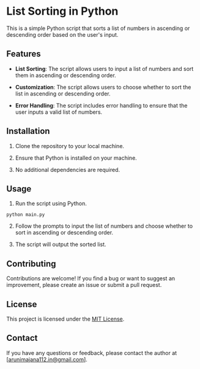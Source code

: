 

# List Sorting in Python

This is a simple Python script that sorts a list of numbers in ascending or descending order based on the user's input.

## Features

- **List Sorting**: The script allows users to input a list of numbers and sort them in ascending or descending order.

- **Customization**: The script allows users to choose whether to sort the list in ascending or descending order.

- **Error Handling**: The script includes error handling to ensure that the user inputs a valid list of numbers.

## Installation

1. Clone the repository to your local machine.

2. Ensure that Python is installed on your machine.

3. No additional dependencies are required.

## Usage

1. Run the script using Python.

```
python main.py
```

2. Follow the prompts to input the list of numbers and choose whether to sort in ascending or descending order.

3. The script will output the sorted list.

## Contributing

Contributions are welcome! If you find a bug or want to suggest an improvement, please create an issue or submit a pull request.

## License

This project is licensed under the [MIT License](https://opensource.org/licenses/MIT).

## Contact

If you have any questions or feedback, please contact the author at [arunimajana112.in@gmail.com].
